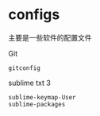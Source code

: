 # configs
主要是一些软件的配置文件

Git

    gitconfig

sublime txt 3
    
    sublime-keymap-User
    sublime-packages

